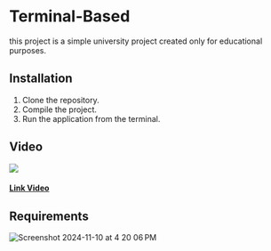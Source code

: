# Terminal-Based 

this project is a simple university project created only for educational purposes. 

## Installation

1. Clone the repository.
2. Compile the project.
3. Run the application from the terminal.

## Video



[![](https://markdown-videos.deta.dev/youtube/S92bWr6C560)](https://www.youtube.com/watch?v=S92bWr6C560)

#### [Link Video](https://markdown-videos.deta.dev/youtube/S92bWr6C560) 


## Requirements

![Screenshot 2024-11-10 at 4 20 06 PM](https://github.com/user-attachments/assets/fdd8b993-f482-4bce-9404-daec2eadc0eb)
